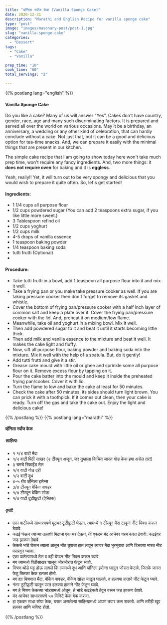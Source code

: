 ```yaml
---
title: "व्हॅनिला स्पॉंज केक (Vanilla Sponge Cake)"
date: 2020-12-31
description: "Marathi and English Recipe for vanilla sponge cake"
type: "post"
image: "images/masonary-post/post-1.jpg"
slug: "vanilla-sponge-cake"
categories: 
  - "Dessert"
tags:
  - "Cake"
  - "Vanilla"

prep_time: "10"
cook_time: "60"
total_servings: "2"

---
```


{{% postlang lang="english" %}} 
 #### Vanilla Sponge Cake
 
Do you like a cake? Many of us will answer "Yes". Cakes don't have country, gender, race, age and many such discriminating factors. It is prepared and served all over the world on various occasions. May it be a birthday, an anniversary, a wedding or any other kind of celebration, that can hardly conclude without a cake. Not just that, but it can be a good and delicious option for tea-time snacks. And, we can prepare it easily with the minimal things that are present in our kitchen. 

The simple cake recipe that I am going to show today here won't take much prep time, won't require any fancy ingredients. And, two more things: it **does not require oven** for baking and it is **eggless**. 

Yeah, really!! Yet, it will turn out to be very spongy and delicious that you would wish to prepare it quite often. So, let's get started!   

 
 #### Ingredients:
 
- 1 1/4 cups all purpose flour
- 1/2 cups powdered sugar (You can add 2 teaspoons extra sugar, if you like little more sweet.)
- 3 Tablespoon refind oil 
- 1/2 cups yoghurt
- 1/2 cups milk 
- 4-5 drops of vanilla essence 
- 1 teaspoon baking powder 
- 1/4 teaspoon baking soda
- tutti frutti (Optional)
- 
 #### Procedure: 
 
- Take tutti frutti in a bowl, add 1 teaspoon all purpose flour into it and mix it well. 
- Take a frying pan or you make take pressure cooker as well. If you are taking pressure cooker then don't forget to remove its gasket and whistle.
- Cover the bottom of frying pan/pressure cooker with a half inch layer of common salt and keep a plate over it. Cover the frying pan/pressure cooker with the lid. And, preheat it on medium/low flame. 
- Meanwhile, take oil and yoghurt in a mixing bowl. Mix it well.
- Then add powdered sugar to it and beat it until it starts becoming little thick.
- Then add milk and vanilla essence to the mixture and beat it well. It makes the cake light and fluffy. 
- Now, sift all purpose flour, baking powder and baking soda into the mixture. Mix it well with the help of a spatula. But, do it gently!
- Add tutti frutti and give it a stir. 
- Grease cake mould with little oil or ghee and sprinkle some all purpose flour on it. Remove excess flour by tapping on it.
- Pour the cake batter into the mould and keep it inside the preheated frying pan/cooker. Cover it with lid. 
- Turn the flame to low and bake the cake at least for 50 minutes.
- Check the cake after 50 minutes, its sides should turn light brown. You can prick it with a toothpick. If it comes out clean, then your cake is ready. Turn off the gas and take the cake out. Enjoy the light and delicious cake! 



{{% /postlang %}}
{{% postlang lang="marathi" %}}


#### व्हॅनिला स्पॉंज केक  


##### साहित्य:

- १ १/४ वाटी मैदा 
- १/२ वाटी पिठी साखर (२ टीस्पून अजून, जर तुम्हाला किंचित जास्त गोड केक हवा असेल तर!)
- ३ चमचे रिफाईंड तेल 
- १/२ वाटी गोड दही 
- १/२ वाटी दूध 
- ४-५ थेंब व्हॅनिला इसेन्स 
- ३/४ टीस्पून बेकिंग पावडर 
- १/४ टीस्पून बेकिंग सोडा 
- १/४ वाटी टूटीफ्रूटी (ऐच्छिक) 

##### कृती: 


- एका वाटीमध्ये साधारणपणे मूठभर टूटीफ्रूटी घेऊन, त्यामध्ये १ टीस्पून मैदा टाकून नीट मिक्स करून ठेवावे. 
- कढई घेऊन त्याच्या तळाशी मिठाचा एक थर देऊन, ती एकदम मंद आचेवर गरम करत ठेवावी. कढईवर जड झाकण ठेवावे. 
- केकचे भांडे घेऊन त्याला आतून नीट तुपाचा हात लावून त्यावर मैदा भुरभुरावा आणि टिचक्या मारत नीट पसरवून घ्यावा. 
- एका पातेल्यामध्ये तेल व दही घेऊन नीट मिक्स करून घ्यावे. 
- मग त्यामध्ये पिठीसाखर घालून जोरजोरात फेटून घ्यावे. 
- मिश्रण थोडे घट्ट होऊ लागले कि त्यामध्ये दूध आणि व्हॅनिला इसेन्स घालून जोरात फेटावे. जितके जास्त फेटू तितका केक हलका होतो. 
- मग ह्या मिश्रणात मैदा, बेकिंग पावडर, बेकिंग सोडा चाळून घालावे. व हलक्या हाताने नीट फेटून घ्यावे. 
- नंतर टूटीफ्रूटी घालून परत हलक्या हाताने नीट फेटून घ्यावे. 
- मग हे मिश्रण केकच्या भांड्यामध्ये ओतून, ते भांडे कढईमध्ये ठेवून वरून जड झाकण ठेवावे. 
- मंद आचेवर साधारणपणे ५० मिनिटे केक बेक करावा. 
- हा एकदम साधा सोपा केक, घरात असलेल्या साहित्यामध्ये आपण तयार करू शकतो. आणि तरीही खूप हलका आणि चविष्ट होतो. 





 {{% /postlang %}}
